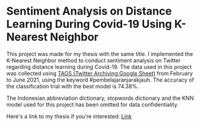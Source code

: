 # Sentiment Analysis on Distance Learning During Covid-19 Using K-Nearest Neighbor

This project was made for my thesis with the same title. I implemented the K-Nearest Neighbor method to conduct sentiment analysis on Twitter regarding distance learning during Covid-19. The data used in this project was collected using [TAGS (Twitter Archiving Google Sheet)](https://tags.hawksey.info/) from February to June 2021, using the keyword #pembelajaranjarakjauh. The accuracy of the classification trial with the best model is 74.38%.

The Indonesian abbreviation dictionary, stopwords dictionary and the KNN model used for this project has been omitted for data confidentiality.

Here's a link to my thesis if you're interested: [Link](https://library.gunadarma.ac.id/repository/analisis-sentimen-terhadap-pembelajaran-jarak-jauh-menggunakan-metode-k-nearest-neighbor-skripsi)

